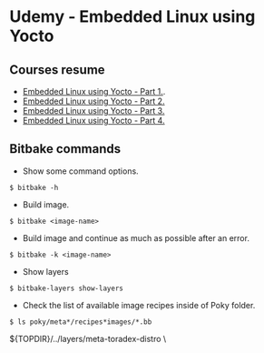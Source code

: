 # Udemy - Embedded Linux using Yocto

## Courses resume

* [Embedded Linux using Yocto - Part 1.](Part1.md).
* [Embedded Linux using Yocto - Part 2.](Part2.md)
* [Embedded Linux using Yocto - Part 3.](Part3.md)
* [Embedded Linux using Yocto - Part 4.](Part4.md)

## Bitbake commands

* Show some command options.
```
$ bitbake -h
```

* Build image.

```
$ bitbake <image-name>
```

* Build image and continue as much as possible after an error.
```
$ bitbake -k <image-name>
```

* Show layers
```
$ bitbake-layers show-layers
```

* Check the list of available image recipes inside of Poky folder.
```
$ ls poky/meta*/recipes*images/*.bb
```


${TOPDIR}/../layers/meta-toradex-distro \